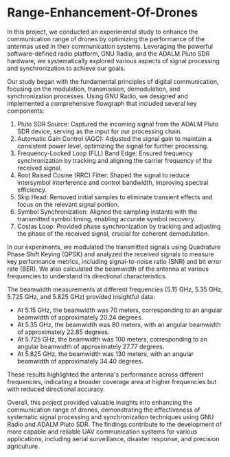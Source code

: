 # Range-Enhancement-Of-Drones

In this project, we conducted an experimental study to enhance the communication range of drones by optimizing the performance of the antennas used in their communication systems. Leveraging the powerful software-defined radio platform, GNU Radio, and the ADALM Pluto SDR hardware, we systematically explored various aspects of signal processing and synchronization to achieve our goals.

Our study began with the fundamental principles of digital communication, focusing on the modulation, transmission, demodulation, and synchronization processes. Using GNU Radio, we designed and implemented a comprehensive flowgraph that included several key components:

1. Pluto SDR Source: Captured the incoming signal from the ADALM Pluto SDR device, serving as the input for our processing chain.
2. Automatic Gain Control (AGC): Adjusted the signal gain to maintain a consistent power level, optimizing the signal for further processing.
3. Frequency-Locked Loop (FLL) Band Edge: Ensured frequency synchronization by tracking and aligning the carrier frequency of the received signal.
4. Root Raised Cosine (RRC) Filter: Shaped the signal to reduce intersymbol interference and control bandwidth, improving spectral efficiency.
5. Skip Head: Removed initial samples to eliminate transient effects and focus on the relevant signal portion.
6. Symbol Synchronization: Aligned the sampling instants with the transmitted symbol timing, enabling accurate symbol recovery.
7. Costas Loop: Provided phase synchronization by tracking and adjusting the phase of the received signal, crucial for coherent demodulation.

In our experiments, we modulated the transmitted signals using Quadrature Phase Shift Keying (QPSK) and analyzed the received signals to measure key performance metrics, including signal-to-noise ratio (SNR) and bit error rate (BER). We also calculated the beamwidth of the antenna at various frequencies to understand its directional characteristics.

The beamwidth measurements at different frequencies (5.15 GHz, 5.35 GHz, 5.725 GHz, and 5.825 GHz) provided insightful data:

- At 5.15 GHz, the beamwidth was 70 meters, corresponding to an angular beamwidth of approximately 20.24 degrees.
- At 5.35 GHz, the beamwidth was 80 meters, with an angular beamwidth of approximately 22.85 degrees.
- At 5.725 GHz, the beamwidth was 100 meters, corresponding to an angular beamwidth of approximately 27.77 degrees.
- At 5.825 GHz, the beamwidth was 130 meters, with an angular beamwidth of approximately 34.40 degrees.

These results highlighted the antenna's performance across different frequencies, indicating a broader coverage area at higher frequencies but with reduced directional accuracy.

Overall, this project provided valuable insights into enhancing the communication range of drones, demonstrating the effectiveness of systematic signal processing and synchronization techniques using GNU Radio and ADALM Pluto SDR. The findings contribute to the development of more capable and reliable UAV communication systems for various applications, including aerial surveillance, disaster response, and precision agriculture.
